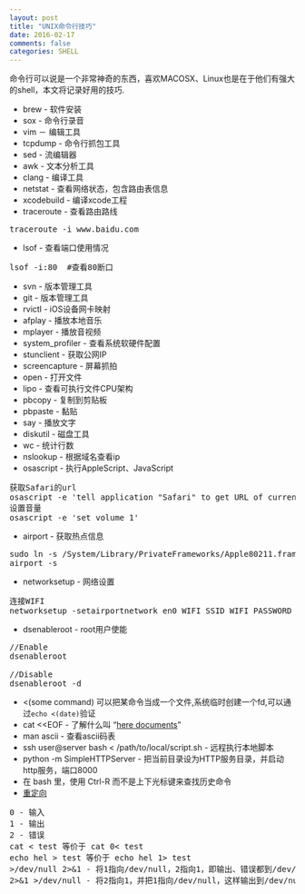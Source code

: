 ```yaml
---
layout: post
title: "UNIX命令行技巧"
date: 2016-02-17
comments: false
categories: SHELL
---
```


命令行可以说是一个非常神奇的东西，喜欢MACOSX、Linux也是在于他们有强大的shell，本文将记录好用的技巧.

* brew - 软件安装
* sox - 命令行录音
* vim － 编辑工具
* tcpdump - 命令行抓包工具
* sed - 流编辑器
* awk - 文本分析工具
* clang - 编译工具
* netstat - 查看网络状态，包含路由表信息
* xcodebuild - 编译xcode工程
* traceroute - 查看路由路线
<pre>
traceroute -i www.baidu.com
</pre>
* lsof - 查看端口使用情况
<pre>
lsof -i:80  #查看80断口
</pre>
* svn - 版本管理工具
* git - 版本管理工具
* rvictl - iOS设备网卡映射
* afplay - 播放本地音乐
* mplayer - 播放音视频
* system_profiler - 查看系统软硬件配置
* stunclient - 获取公网IP
* screencapture - 屏幕抓拍
* open - 打开文件
* lipo - 查看可执行文件CPU架构
* pbcopy - 复制到剪贴板
* pbpaste - 黏贴
* say - 播放文字
* diskutil - 磁盘工具
* wc - 统计行数
* nslookup - 根据域名查看ip
* osascript - 执行AppleScript、JavaScript
<pre>
获取Safari的url
osascript -e 'tell application "Safari" to get URL of current tab of front window'
设置音量
osascript -e 'set volume 1'
</pre>
* airport - 获取热点信息
<pre>
sudo ln -s /System/Library/PrivateFrameworks/Apple80211.framework/Versions/Current/Resources/airport /usr/local/bin/airport
airport -s
</pre>
* networksetup - 网络设置
<pre>
连接WIFI
networksetup -setairportnetwork en0 WIFI_SSID WIFI_PASSWORD
</pre>
* dsenableroot - root用户使能
<pre>
//Enable
dsenableroot

//Disable
dsenableroot -d
</pre>

* <(some command) 可以把某命令当成一个文件,系统临时创建一个fd,可以通过`echo <(date)`验证
* cat <<EOF - 了解什么叫 “[here documents](http://zh.wikipedia.org/wiki/Here文档)”
* man ascii - 查看ascii码表
* ssh user@server bash < /path/to/local/script.sh - 远程执行本地脚本
* python -m SimpleHTTPServer - 把当前目录设为HTTP服务目录，并启动http服务，端口8000
* 在 bash 里，使用 Ctrl-R 而不是上下光标键来查找历史命令
* [重定向](https://www.ustack.com/blog/有关-shell-重定向那些你不知道的故事/)
<pre>
0 - 输入
1 - 输出
2 - 错误
cat < test 等价于 cat 0< test
echo hel > test 等价于 echo hel 1> test
>/dev/null 2>&1 - 将1指向/dev/null，2指向1，即输出、错误都到/dev/null
2>&1 >/dev/null - 将2指向1，并把1指向/dev/null，这样输出到/dev/null，错误到屏幕
</pre>
